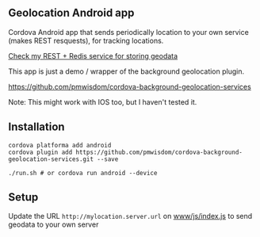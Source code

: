 ## Geolocation Android app

Cordova Android app that sends periodically location to your own
service (makes REST resquests), for tracking locations.

[Check my REST + Redis service for storing geodata](https://github.com/rephus/rest-nodejs-redis)

This app is just a demo / wrapper of the background geolocation plugin.

https://github.com/pmwisdom/cordova-background-geolocation-services

Note: This might work with IOS too, but I haven't tested it.

## Installation

```
cordova platforma add android
cordova plugin add https://github.com/pmwisdom/cordova-background-geolocation-services.git --save

./run.sh # or cordova run android --device
```
 
 
## Setup

Update the URL `http://mylocation.server.url` on [www/js/index.js](https://github.com/rephus/geolocation-android/blob/master/www/js/index.js#L61) to send geodata to your own server
